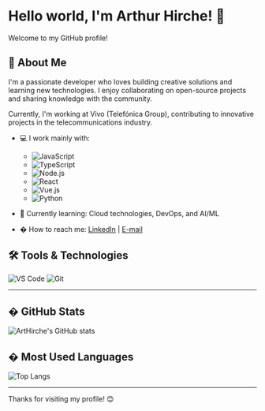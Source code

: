 # Hello world, I'm Arthur Hirche! 👋

Welcome to my GitHub profile!

## 🚀 About Me

I'm a passionate developer who loves building creative solutions and learning new technologies. I enjoy collaborating on open-source projects and sharing knowledge with the community.

Currently, I'm working at Vivo (Telefónica Group), contributing to innovative projects in the telecommunications industry.

- 💻 I work mainly with:

  - ![JavaScript](https://img.shields.io/badge/JavaScript-F7DF1E?style=for-the-badge&logo=javascript&logoColor=black)
  - ![TypeScript](https://img.shields.io/badge/TypeScript-007ACC?style=for-the-badge&logo=typescript&logoColor=white)
  - ![Node.js](https://img.shields.io/badge/Node.js-339933?style=for-the-badge&logo=nodedotjs&logoColor=white)
  - ![React](https://img.shields.io/badge/React-20232A?style=for-the-badge&logo=react&logoColor=61DAFB)
  - ![Vue.js](https://img.shields.io/badge/Vue.js-35495E?style=for-the-badge&logo=vue.js&logoColor=4FC08D)
  - ![Python](https://img.shields.io/badge/Python-3776AB?style=for-the-badge&logo=python&logoColor=white)

- 🌱 Currently learning: Cloud technologies, DevOps, and AI/ML
- � How to reach me: [LinkedIn](https://www.linkedin.com/in/arthurhirche/) | [E-mail](hirche.arthur@gmail.com)

## 🛠️ Tools & Technologies

![VS Code](https://img.shields.io/badge/VS%20Code-007ACC?style=for-the-badge&logo=visual-studio-code&logoColor=white)
![Git](https://img.shields.io/badge/Git-F05032?style=for-the-badge&logo=git&logoColor=white)

---

## � GitHub Stats

![ArtHirche's GitHub stats](https://github-readme-stats.vercel.app/api?username=ArtHirche&show_icons=true&theme=radical)

## � Most Used Languages

![Top Langs](https://github-readme-stats.vercel.app/api/top-langs/?username=ArtHirche&layout=compact&theme=radical)

---

Thanks for visiting my profile! 😊
